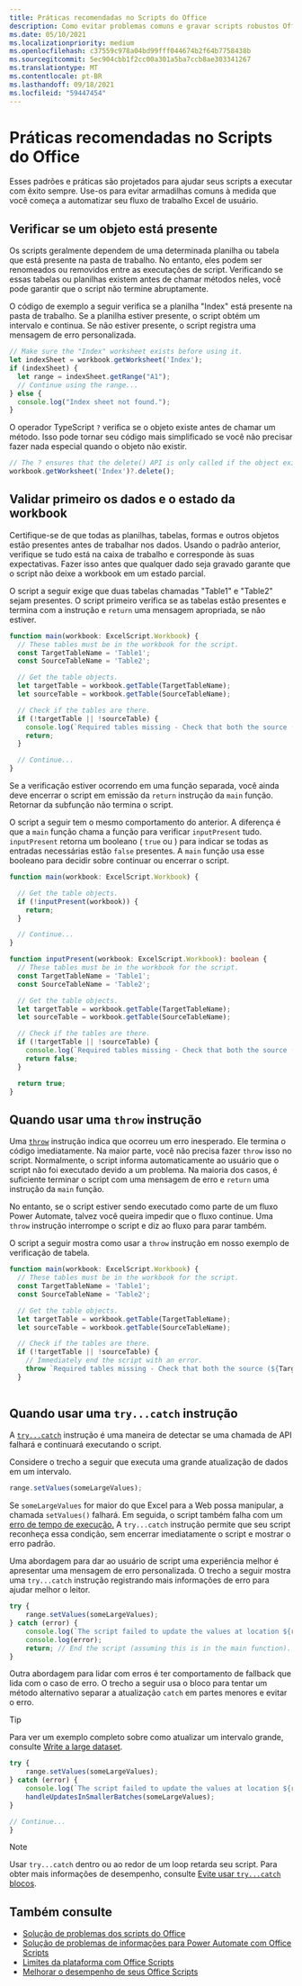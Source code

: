 ```yaml
---
title: Práticas recomendadas no Scripts do Office
description: Como evitar problemas comuns e gravar scripts robustos Office que podem manipular entradas ou dados inesperados.
ms.date: 05/10/2021
ms.localizationpriority: medium
ms.openlocfilehash: c37559c978a04bd99fff044674b2f64b7758438b
ms.sourcegitcommit: 5ec904cbb1f2cc00a301a5ba7ccb8ae303341267
ms.translationtype: MT
ms.contentlocale: pt-BR
ms.lasthandoff: 09/18/2021
ms.locfileid: "59447454"
---
```

# <a name="best-practices-in-office-scripts"></a>Práticas recomendadas no Scripts do Office

Esses padrões e práticas são projetados para ajudar seus scripts a executar com êxito sempre. Use-os para evitar armadilhas comuns à medida que você começa a automatizar seu fluxo de trabalho Excel de usuário.

## <a name="verify-an-object-is-present"></a>Verificar se um objeto está presente

Os scripts geralmente dependem de uma determinada planilha ou tabela que está presente na pasta de trabalho. No entanto, eles podem ser renomeados ou removidos entre as executações de script. Verificando se essas tabelas ou planilhas existem antes de chamar métodos neles, você pode garantir que o script não termine abruptamente.

O código de exemplo a seguir verifica se a planilha "Index" está presente na pasta de trabalho. Se a planilha estiver presente, o script obtém um intervalo e continua. Se não estiver presente, o script registra uma mensagem de erro personalizada.

```TypeScript
// Make sure the "Index" worksheet exists before using it.
let indexSheet = workbook.getWorksheet('Index');
if (indexSheet) {
  let range = indexSheet.getRange("A1");
  // Continue using the range...
} else {
  console.log("Index sheet not found.");
}
```

O operador TypeScript `?` verifica se o objeto existe antes de chamar um método. Isso pode tornar seu código mais simplificado se você não precisar fazer nada especial quando o objeto não existir.

```TypeScript
// The ? ensures that the delete() API is only called if the object exists.
workbook.getWorksheet('Index')?.delete();
```

## <a name="validate-data-and-workbook-state-first"></a>Validar primeiro os dados e o estado da workbook

Certifique-se de que todas as planilhas, tabelas, formas e outros objetos estão presentes antes de trabalhar nos dados. Usando o padrão anterior, verifique se tudo está na caixa de trabalho e corresponde às suas expectativas. Fazer isso antes que qualquer dado seja gravado garante que o script não deixe a workbook em um estado parcial.

O script a seguir exige que duas tabelas chamadas "Table1" e "Table2" sejam presentes. O script primeiro verifica se as tabelas estão presentes e termina com a instrução e `return` uma mensagem apropriada, se não estiver.

```TypeScript
function main(workbook: ExcelScript.Workbook) {
  // These tables must be in the workbook for the script.
  const TargetTableName = 'Table1';
  const SourceTableName = 'Table2';

  // Get the table objects.
  let targetTable = workbook.getTable(TargetTableName);
  let sourceTable = workbook.getTable(SourceTableName);

  // Check if the tables are there.
  if (!targetTable || !sourceTable) {
    console.log(`Required tables missing - Check that both the source (${TargetTableName}) and target (${SourceTableName}) tables are present before running the script.`);
    return;
  }

  // Continue...
}
```

Se a verificação estiver ocorrendo em uma função separada, você ainda deve encerrar o script em emissão da `return` instrução da `main` função. Retornar da subfunção não termina o script.

O script a seguir tem o mesmo comportamento do anterior. A diferença é que a `main` função chama a função para verificar `inputPresent` tudo. `inputPresent` retorna um booleano ( `true` ou ) para indicar se todas as entradas necessárias estão `false` presentes. A `main` função usa esse booleano para decidir sobre continuar ou encerrar o script.

```TypeScript
function main(workbook: ExcelScript.Workbook) {

  // Get the table objects.
  if (!inputPresent(workbook)) {
    return;
  }

  // Continue...
}

function inputPresent(workbook: ExcelScript.Workbook): boolean {
  // These tables must be in the workbook for the script.
  const TargetTableName = 'Table1';
  const SourceTableName = 'Table2';

  // Get the table objects.
  let targetTable = workbook.getTable(TargetTableName);
  let sourceTable = workbook.getTable(SourceTableName);

  // Check if the tables are there.
  if (!targetTable || !sourceTable) {
    console.log(`Required tables missing - Check that both the source (${TargetTableName}) and target (${SourceTableName}) tables are present before running the script.`);
    return false;
  }

  return true;
}
```

## <a name="when-to-use-a-throw-statement"></a>Quando usar uma `throw` instrução

Uma [`throw`](https://developer.mozilla.org/docs/web/javascript/reference/statements/throw) instrução indica que ocorreu um erro inesperado. Ele termina o código imediatamente. Na maior parte, você não precisa fazer `throw` isso no script. Normalmente, o script informa automaticamente ao usuário que o script não foi executado devido a um problema. Na maioria dos casos, é suficiente terminar o script com uma mensagem de erro e `return` uma instrução da `main` função.

No entanto, se o script estiver sendo executado como parte de um fluxo Power Automate, talvez você queira impedir que o fluxo continue. Uma `throw` instrução interrompe o script e diz ao fluxo para parar também.

O script a seguir mostra como usar a `throw` instrução em nosso exemplo de verificação de tabela.

```TypeScript
function main(workbook: ExcelScript.Workbook) {
  // These tables must be in the workbook for the script.
  const TargetTableName = 'Table1';
  const SourceTableName = 'Table2';

  // Get the table objects.
  let targetTable = workbook.getTable(TargetTableName);
  let sourceTable = workbook.getTable(SourceTableName);

  // Check if the tables are there.
  if (!targetTable || !sourceTable) {
    // Immediately end the script with an error.
    throw `Required tables missing - Check that both the source (${TargetTableName}) and target (${SourceTableName}) tables are present before running the script.`;
  }
  
```

## <a name="when-to-use-a-trycatch-statement"></a>Quando usar uma `try...catch` instrução

A [`try...catch`](https://developer.mozilla.org/docs/Web/JavaScript/Reference/Statements/try...catch) instrução é uma maneira de detectar se uma chamada de API falhará e continuará executando o script.

Considere o trecho a seguir que executa uma grande atualização de dados em um intervalo.

```TypeScript
range.setValues(someLargeValues);
```

Se `someLargeValues` for maior do que Excel para a Web possa manipular, a chamada `setValues()` falhará. Em seguida, o script também falha com um [erro de tempo de execução.](../testing/troubleshooting.md#runtime-errors) A `try...catch` instrução permite que seu script reconheça essa condição, sem encerrar imediatamente o script e mostrar o erro padrão.

Uma abordagem para dar ao usuário de script uma experiência melhor é apresentar uma mensagem de erro personalizada. O trecho a seguir mostra uma `try...catch` instrução registrando mais informações de erro para ajudar melhor o leitor.

```TypeScript
try {
    range.setValues(someLargeValues);
} catch (error) {
    console.log(`The script failed to update the values at location ${range.getAddress()}. Please inspect and run again.`);
    console.log(error);
    return; // End the script (assuming this is in the main function).
}
```

Outra abordagem para lidar com erros é ter comportamento de fallback que lida com o caso de erro. O trecho a seguir usa o bloco para tentar um método alternativo separar a atualização `catch` em partes menores e evitar o erro.

> [!TIP]
> Para ver um exemplo completo sobre como atualizar um intervalo grande, consulte [Write a large dataset](../resources/samples/write-large-dataset.md).

```TypeScript
try {
    range.setValues(someLargeValues);
} catch (error) {
    console.log(`The script failed to update the values at location ${range.getAddress()}. Trying a different approach.`);
    handleUpdatesInSmallerBatches(someLargeValues);
}

// Continue...
}
```

> [!NOTE]
> Usar `try...catch` dentro ou ao redor de um loop retarda seu script. Para obter mais informações de desempenho, consulte [Evite usar `try...catch` blocos](web-client-performance.md#avoid-using-trycatch-blocks-in-or-surrounding-loops).

## <a name="see-also"></a>Também consulte

- [Solução de problemas dos scripts do Office](../testing/troubleshooting.md)
- [Solução de problemas de informações para Power Automate com Office Scripts](../testing/power-automate-troubleshooting.md)
- [Limites da plataforma com Office Scripts](../testing/platform-limits.md)
- [Melhorar o desempenho de seus Office Scripts](web-client-performance.md)
